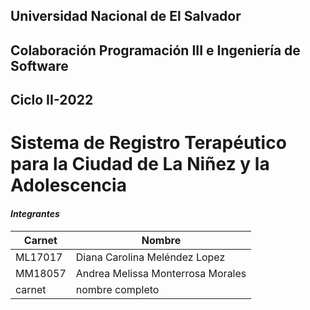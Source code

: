 Universidad Nacional de El Salvador
-----------------------------------
Colaboración Programación III e Ingeniería de Software
------------------------------------------------------
Ciclo II-2022
-------------
Sistema de Registro Terapéutico para la Ciudad de La Niñez y la Adolescencia
=========================

#### *__Integrantes__*
| __Carnet__ | __Nombre__                     |
| ---------- | -------------------------------| 
| ML17017 | Diana Carolina Meléndez Lopez     | 
| MM18057 | Andrea Melissa Monterrosa Morales | 
| carnet  | nombre completo                   | 